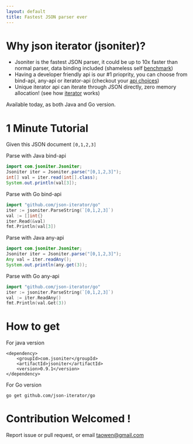 ```yaml
---
layout: default
title: Fastest JSON parser ever
---
```


# Why json iterator (jsoniter)?

* Jsoniter is the fastest JSON parser, it could be up to 10x faster than normal parser, data binding included (shameless self [benchmark](/benchmark.html))
* Having a developer friendly api is our #1 prioprity, you can choose from bind-api, any-api or iterator-api (checkout your [api choices](/api.html))
* Unique iterator api can iterate through JSON directly, zero memory allocation! (see how [iterator](/api.html) works)

Available today, as both Java and Go version.

# 1 Minute Tutorial

Given this JSON document `[0,1,2,3]`

Parse with Java bind-api

```java
import com.jsoniter.Jsoniter;
Jsoniter iter = Jsoniter.parse("[0,1,2,3]");
int[] val = iter.read(int[].class);
System.out.println(val[3]);
```

Parse with Go bind-api

```go
import "github.com/json-iterator/go"
iter := jsoniter.ParseString(`[0,1,2,3]`)
val := []int{}
iter.Read(&val)
fmt.Println(val[3])
```

Parse with Java any-api

```java
import com.jsoniter.Jsoniter;
Jsoniter iter = Jsoniter.parse("[0,1,2,3]");
Any val = iter.readAny();
System.out.println(any.get(3));
```

Parse with Go any-api

```go
import "github.com/json-iterator/go"
iter := jsoniter.ParseString(`[0,1,2,3]`)
val := iter.ReadAny()
fmt.Println(val.Get(3))
```

# How to get

For java version

```
<dependency>
    <groupId>com.jsoniter</groupId>
    <artifactId>jsoniter</artifactId>
    <version>0.9.1</version>
</dependency>
```

For Go version

```
go get github.com/json-iterator/go
```

# Contribution Welcomed !

Report issue or pull request, or email taowen@gmail.com
